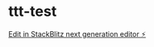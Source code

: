 # ttt-test

[Edit in StackBlitz next generation editor ⚡️](https://stackblitz.com/~/github.com/hinskip92/ttt-test)